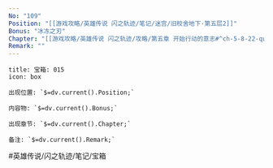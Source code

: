 ```yaml
---
No: "109"
Position: "[[游戏攻略/英雄传说 闪之轨迹/笔记/迷宫/旧校舍地下·第五层2]]"
Bonus: "冰冻之刃"
Chapter: "[[游戏攻略/英雄传说 闪之轨迹/攻略/第五章 开始行动的意志#^ch-5-8-22-quest-04|第五章8/22]]"
Remark: ""
---
```

```ad-quote
title: 宝箱: 015
icon: box

出现位置: `$=dv.current().Position;`

内容物: `$=dv.current().Bonus;`

出现章节: `$=dv.current().Chapter;`

备注: `$=dv.current().Remark;`

```

#英雄传说/闪之轨迹/笔记/宝箱